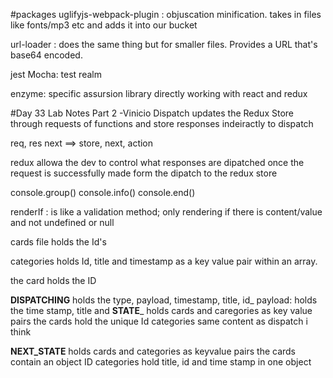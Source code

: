 #packages
uglifyjs-webpack-plugin : objuscation minification. takes in files like fonts/mp3 etc and adds it into our bucket

url-loader : does the same thing but for smaller files. Provides a URL that's base64 encoded.

jest Mocha: test realm

enzyme: specific assursion library directly working with react and redux


#Day 33 Lab Notes Part 2 -Vinicio
Dispatch updates the Redux Store through requests of functions and store responses indeiractly to dispatch

req, res next ==> store, next, action

redux allowa the dev to control what responses are dipatched once the request is successfully made form the dipatch to the redux store

console.group()
console.info()
console.end()

renderIf : is like a validation method; only rendering if there is content/value and not undefined or null

cards file holds the Id's

categories holds Id, title and timestamp as a key value pair within an array.

the card holds the ID

__DISPATCHING__ holds the type, payload, timestamp, title, id_
payload: holds the time stamp, title and
__STATE___ holds cards and caregories as key value pairs
the cards hold the unique Id
categories same content as dispatch i think

__NEXT_STATE__
holds cards and categories as keyvalue pairs
the cards contain an object ID
categories hold title, id and time stamp in one object
